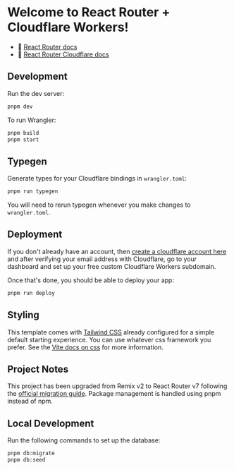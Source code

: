 # Welcome to React Router + Cloudflare Workers!

- 📖 [React Router docs](https://reactrouter.com/en/main)
- 📖 [React Router Cloudflare docs](https://reactrouter.com/en/main/guides/vite#cloudflare)

## Development

Run the dev server:

```sh
pnpm dev
```

To run Wrangler:

```sh
pnpm build
pnpm start
```

## Typegen

Generate types for your Cloudflare bindings in `wrangler.toml`:

```sh
pnpm run typegen
```

You will need to rerun typegen whenever you make changes to `wrangler.toml`.

## Deployment

If you don't already have an account, then [create a cloudflare account here](https://dash.cloudflare.com/sign-up) and after verifying your email address with Cloudflare, go to your dashboard and set up your free custom Cloudflare Workers subdomain.

Once that's done, you should be able to deploy your app:

```sh
pnpm run deploy
```

## Styling

This template comes with [Tailwind CSS](https://tailwindcss.com/) already configured for a simple default starting experience. You can use whatever css framework you prefer. See the [Vite docs on css](https://vitejs.dev/guide/features.html#css) for more information.

## Project Notes

This project has been upgraded from Remix v2 to React Router v7 following the [official migration guide](https://reactrouter.com/dev/upgrading/remix). Package management is handled using pnpm instead of npm.

## Local Development

Run the following commands to set up the database:

```sh
pnpm db:migrate
pnpm db:seed
```
